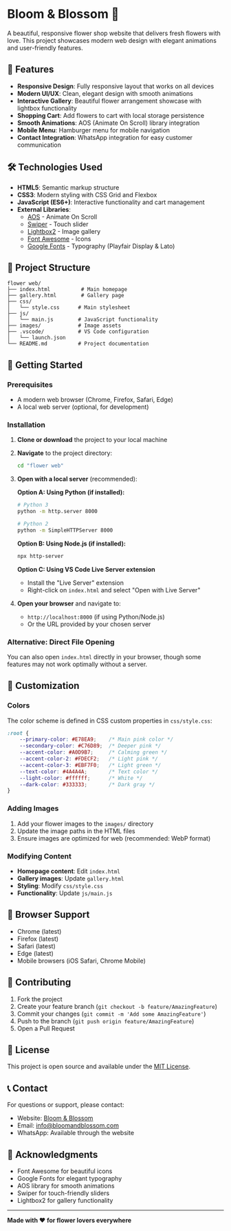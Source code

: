 # Bloom & Blossom 🌸

A beautiful, responsive flower shop website that delivers fresh flowers with love. This project showcases modern web design with elegant animations and user-friendly features.

## 🌟 Features

- **Responsive Design**: Fully responsive layout that works on all devices
- **Modern UI/UX**: Clean, elegant design with smooth animations
- **Interactive Gallery**: Beautiful flower arrangement showcase with lightbox functionality
- **Shopping Cart**: Add flowers to cart with local storage persistence
- **Smooth Animations**: AOS (Animate On Scroll) library integration
- **Mobile Menu**: Hamburger menu for mobile navigation
- **Contact Integration**: WhatsApp integration for easy customer communication

## 🛠️ Technologies Used

- **HTML5**: Semantic markup structure
- **CSS3**: Modern styling with CSS Grid and Flexbox
- **JavaScript (ES6+)**: Interactive functionality and cart management
- **External Libraries**:
  - [AOS](https://michalsnik.github.io/aos/) - Animate On Scroll
  - [Swiper](https://swiperjs.com/) - Touch slider
  - [Lightbox2](https://lokeshdhakar.com/projects/lightbox2/) - Image gallery
  - [Font Awesome](https://fontawesome.com/) - Icons
  - [Google Fonts](https://fonts.google.com/) - Typography (Playfair Display & Lato)

## 📁 Project Structure

```
flower web/
├── index.html          # Main homepage
├── gallery.html        # Gallery page
├── css/
│   └── style.css      # Main stylesheet
├── js/
│   └── main.js        # JavaScript functionality
├── images/            # Image assets
├── .vscode/           # VS Code configuration
│   └── launch.json
└── README.md          # Project documentation
```

## 🚀 Getting Started

### Prerequisites

- A modern web browser (Chrome, Firefox, Safari, Edge)
- A local web server (optional, for development)

### Installation

1. **Clone or download** the project to your local machine

2. **Navigate** to the project directory:
   ```bash
   cd "flower web"
   ```

3. **Open with a local server** (recommended):
   
   **Option A: Using Python (if installed):**
   ```bash
   # Python 3
   python -m http.server 8000
   
   # Python 2
   python -m SimpleHTTPServer 8000
   ```
   
   **Option B: Using Node.js (if installed):**
   ```bash
   npx http-server
   ```
   
   **Option C: Using VS Code Live Server extension**
   - Install the "Live Server" extension
   - Right-click on `index.html` and select "Open with Live Server"

4. **Open your browser** and navigate to:
   - `http://localhost:8000` (if using Python/Node.js)
   - Or the URL provided by your chosen server

### Alternative: Direct File Opening

You can also open `index.html` directly in your browser, though some features may not work optimally without a server.

## 🎨 Customization

### Colors

The color scheme is defined in CSS custom properties in `css/style.css`:

```css
:root {
    --primary-color: #E78EA9;    /* Main pink color */
    --secondary-color: #C76D89;  /* Deeper pink */
    --accent-color: #A0D9B7;     /* Calming green */
    --accent-color-2: #FDECF2;   /* Light pink */
    --accent-color-3: #EBF7F0;   /* Light green */
    --text-color: #4A4A4A;       /* Text color */
    --light-color: #ffffff;      /* White */
    --dark-color: #333333;       /* Dark gray */
}
```

### Adding Images

1. Add your flower images to the `images/` directory
2. Update the image paths in the HTML files
3. Ensure images are optimized for web (recommended: WebP format)

### Modifying Content

- **Homepage content**: Edit `index.html`
- **Gallery images**: Update `gallery.html`
- **Styling**: Modify `css/style.css`
- **Functionality**: Update `js/main.js`

## 📱 Browser Support

- Chrome (latest)
- Firefox (latest)
- Safari (latest)
- Edge (latest)
- Mobile browsers (iOS Safari, Chrome Mobile)

## 🤝 Contributing

1. Fork the project
2. Create your feature branch (`git checkout -b feature/AmazingFeature`)
3. Commit your changes (`git commit -m 'Add some AmazingFeature'`)
4. Push to the branch (`git push origin feature/AmazingFeature`)
5. Open a Pull Request

## 📄 License

This project is open source and available under the [MIT License](LICENSE).

## 📞 Contact

For questions or support, please contact:
- Website: [Bloom & Blossom](#)
- Email: info@bloomandblossom.com
- WhatsApp: Available through the website

## 🙏 Acknowledgments

- Font Awesome for beautiful icons
- Google Fonts for elegant typography
- AOS library for smooth animations
- Swiper for touch-friendly sliders
- Lightbox2 for gallery functionality

---

**Made with ❤️ for flower lovers everywhere**